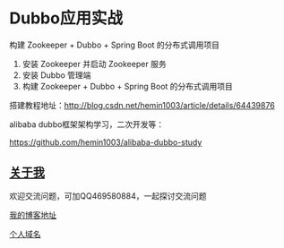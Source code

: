 # Dubbo应用实战

构建 Zookeeper + Dubbo + Spring Boot 的分布式调用项目

1. 安装 Zookeeper 并启动 Zookeeper 服务
2. 安装 Dubbo 管理端
3. 构建 Zookeeper + Dubbo + Spring Boot 的分布式调用项目

搭建教程地址：http://blog.csdn.net/hemin1003/article/details/64439876

alibaba dubbo框架架构学习，二次开发等：

https://github.com/hemin1003/alibaba-dubbo-study


## [关于我](http://heminit.com/about/)

欢迎交流问题，可加QQ469580884，一起探讨交流问题

[我的博客地址](http://blog.csdn.net/hemin1003)

[个人域名](http://heminit.com)
